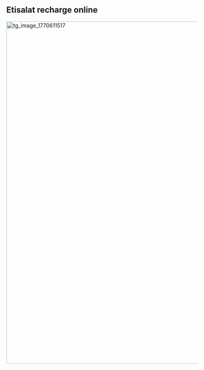 ## Etisalat recharge online

<a href="https://vignette-digital.app"><img width="774" height="900" alt="tg_image_1770611517" src="https://github.com/user-attachments/assets/f71a8ad6-ac3e-446b-bfbb-731d5867703a" /></a>
